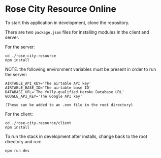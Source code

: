 # Rose City Resource Online

To start this application in development, clone the repository.

There are two `package.json` files for installing modules in the client and server.

For the server:

```
cd ./rose-city-resource
npm install
```
NOTE: the following environment variables must be present in order to run the server:
```
AIRTABLE_API_KEY='The airtable API key'
AIRTABLE_BASE_ID='The airtable base ID'
DATABASE_URL='The fully-qualified Heroku Database URL'
GOOGLE_API_KEY='The Google API key'

(These can be added to an .env file in the root directory)
```

For the client:

```
cd ./rose-city-resource/client
npm install
```

To run the stack in development after installs, change back to the root directory and run:

```
npm run dev
```
